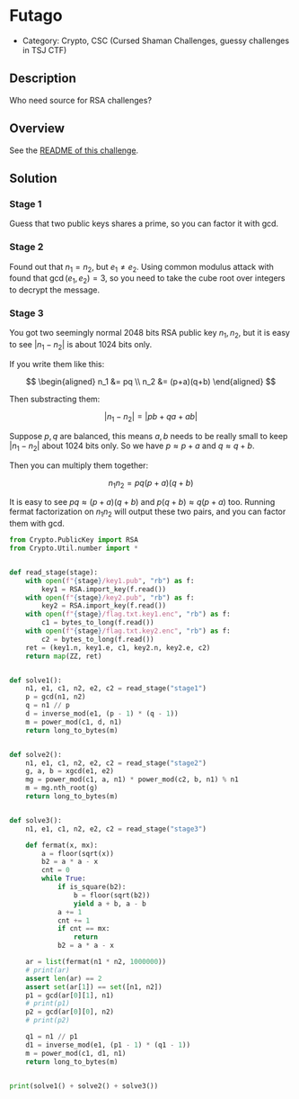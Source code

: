 # Futago

* Category: Crypto, CSC (Cursed Shaman Challenges, guessy challenges in TSJ CTF)

## Description

Who need source for RSA challenges?

## Overview

See the [README of this challenge](chall/README.md).

## Solution

### Stage 1

Guess that two public keys shares a prime, so you can factor it with gcd.

### Stage 2

Found out that $n_1=n_2$, but $e_1 \neq e_2$. Using common modulus attack with found that $\gcd(e_1,e_2)=3$, so you need to take the cube root over integers to decrypt the message.

### Stage 3

You got two seemingly normal 2048 bits RSA public key $n_1,n_2$, but it is easy to see $|n_1-n_2|$ is about 1024 bits only.

If you write them like this:

$$
\begin{aligned}
n_1 &= pq \\
n_2 &= (p+a)(q+b)
\end{aligned}
$$

Then substracting them:

$$
|n_1-n_2|=|pb+qa+ab|
$$

Suppose $p,q$ are balanced, this means $a,b$ needs to be really small to keep $|n_1-n_2|$ about 1024 bits only. So we have $p \approx p+a$ and $q \approx q+b$.

Then you can multiply them together:

$$
n_1 n_2 = pq(p+a)(q+b)
$$

It is easy to see $pq \approx (p+a)(q+b)$ and $p(q+b) \approx q(p+a)$ too. Running fermat factorization on $n_1 n_2$ will output these two pairs, and you can factor them with gcd.

```python
from Crypto.PublicKey import RSA
from Crypto.Util.number import *


def read_stage(stage):
    with open(f"{stage}/key1.pub", "rb") as f:
        key1 = RSA.import_key(f.read())
    with open(f"{stage}/key2.pub", "rb") as f:
        key2 = RSA.import_key(f.read())
    with open(f"{stage}/flag.txt.key1.enc", "rb") as f:
        c1 = bytes_to_long(f.read())
    with open(f"{stage}/flag.txt.key2.enc", "rb") as f:
        c2 = bytes_to_long(f.read())
    ret = (key1.n, key1.e, c1, key2.n, key2.e, c2)
    return map(ZZ, ret)


def solve1():
    n1, e1, c1, n2, e2, c2 = read_stage("stage1")
    p = gcd(n1, n2)
    q = n1 // p
    d = inverse_mod(e1, (p - 1) * (q - 1))
    m = power_mod(c1, d, n1)
    return long_to_bytes(m)


def solve2():
    n1, e1, c1, n2, e2, c2 = read_stage("stage2")
    g, a, b = xgcd(e1, e2)
    mg = power_mod(c1, a, n1) * power_mod(c2, b, n1) % n1
    m = mg.nth_root(g)
    return long_to_bytes(m)


def solve3():
    n1, e1, c1, n2, e2, c2 = read_stage("stage3")

    def fermat(x, mx):
        a = floor(sqrt(x))
        b2 = a * a - x
        cnt = 0
        while True:
            if is_square(b2):
                b = floor(sqrt(b2))
                yield a + b, a - b
            a += 1
            cnt += 1
            if cnt == mx:
                return
            b2 = a * a - x

    ar = list(fermat(n1 * n2, 1000000))
    # print(ar)
    assert len(ar) == 2
    assert set(ar[1]) == set([n1, n2])
    p1 = gcd(ar[0][1], n1)
    # print(p1)
    p2 = gcd(ar[0][0], n2)
    # print(p2)

    q1 = n1 // p1
    d1 = inverse_mod(e1, (p1 - 1) * (q1 - 1))
    m = power_mod(c1, d1, n1)
    return long_to_bytes(m)


print(solve1() + solve2() + solve3())
```
